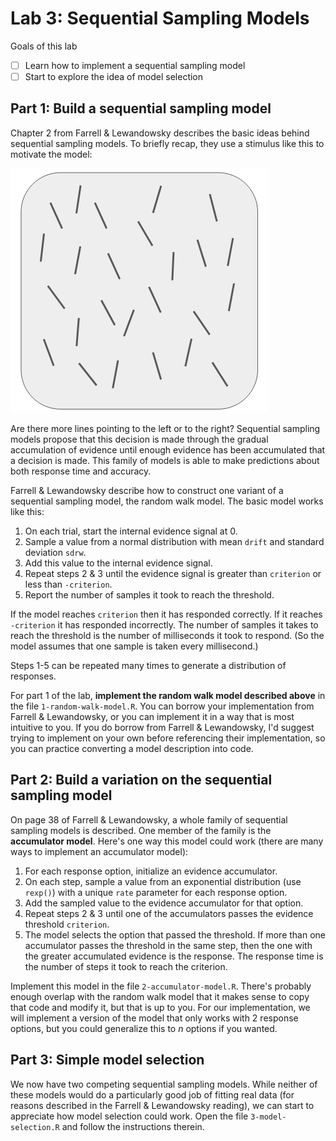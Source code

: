 # Lab 3: Sequential Sampling Models

Goals of this lab

- [ ] Learn how to implement a sequential sampling model
- [ ] Start to explore the idea of model selection

## Part 1: Build a sequential sampling model

Chapter 2 from Farrell & Lewandowsky describes the basic ideas behind sequential sampling models. To briefly recap, they use a stimulus like this to motivate the model:

![Sample Stimulus](img/sample-stimulus.png)

Are there more lines pointing to the left or to the right? Sequential sampling models propose that this decision is made through the gradual accumulation of evidence until enough evidence has been accumulated that a decision is made. This family of models is able to make predictions about both response time and accuracy.

Farrell & Lewandowsky describe how to construct one variant of a sequential sampling model, the random walk model. The basic model works like this:

1. On each trial, start the internal evidence signal at 0.
2. Sample a value from a normal distribution with mean `drift` and standard deviation `sdrw`.
3. Add this value to the internal evidence signal.
4. Repeat steps 2 & 3 until the evidence signal is greater than `criterion` or less than `-criterion`.
5. Report the number of samples it took to reach the threshold. 

If the model reaches `criterion` then it has responded correctly. If it reaches `-criterion` it has responded incorrectly. The number of samples it takes to reach the threshold is the number of milliseconds it took to respond. (So the model assumes that one sample is taken every millisecond.)

Steps 1-5 can be repeated many times to generate a distribution of responses. 

For part 1 of the lab, **implement the random walk model described above** in the file `1-random-walk-model.R`. You can borrow your implementation from Farrell & Lewandowsky, or you can implement it in a way that is most intuitive to you. If you do borrow from Farrell & Lewandowsky, I'd suggest trying to implement on your own before referencing their implementation, so you can practice converting a model description into code.

## Part 2: Build a variation on the sequential sampling model

On page 38 of Farrell & Lewandowsky, a whole family of sequential sampling models is described. One member of the family is the **accumulator model**. Here's one way this model could work (there are many ways to implement an accumulator model):

1. For each response option, initialize an evidence accumulator.
2. On each step, sample a value from an exponential distribution (use `rexp()`) with a unique `rate` parameter for each response option. 
3. Add the sampled value to the evidence accumulator for that option.
4. Repeat steps 2 & 3 until one of the accumulators passes the evidence threshold `criterion`. 
5. The model selects the option that passed the threshold. If more than one accumulator passes the threshold in the same step, then the one with the greater accumulated evidence is the response. The response time is the number of steps it took to reach the criterion.

Implement this model in the file `2-accumulator-model.R`. There's probably enough overlap with the random walk model that it makes sense to copy that code and modify it, but that is up to you. For our implementation, we will implement a version of the model that only works with 2 response options, but you could generalize this to *n* options if you wanted.

## Part 3: Simple model selection

We now have two competing sequential sampling models. While neither of these models would do a particularly good job of fitting real data (for reasons described in the Farrell & Lewandowsky reading), we can start to appreciate how model selection could work. Open the file `3-model-selection.R` and follow the instructions therein.




